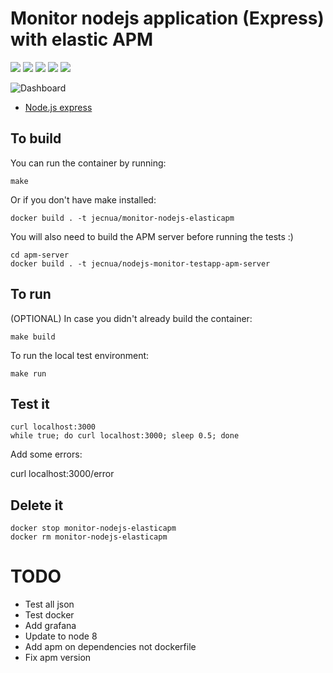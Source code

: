 # Monitor nodejs application (Express) with elastic APM

![](https://img.shields.io/maintenance/yes/2019.svg)
[![](https://images.microbadger.com/badges/image/jecnua/monitor-nodejs-elasticapm.svg)](https://microbadger.com/images/jecnua/monitor-nodejs-elasticapm "Get your own image badge on microbadger.com")
[![](https://images.microbadger.com/badges/version/jecnua/monitor-nodejs-elasticapm.svg)](https://microbadger.com/images/jecnua/monitor-nodejs-elasticapm "Get your own version badge on microbadger.com")
[![](https://images.microbadger.com/badges/commit/jecnua/monitor-nodejs-elasticapm.svg)](https://microbadger.com/images/jecnua/monitor-nodejs-elasticapm "Get your own commit badge on microbadger.com")
[![](https://images.microbadger.com/badges/license/jecnua/monitor-nodejs-elasticapm.svg)](https://microbadger.com/images/jecnua/monitor-nodejs-elasticapm "Get your own license badge on microbadger.com")

![Dashboard](images/kibana_dash.png)

-   [Node.js express](https://www.elastic.co/guide/en/apm/agent/nodejs/current/express.html)

## To build

You can run the container by running:

    make

Or if you don't have make installed:

    docker build . -t jecnua/monitor-nodejs-elasticapm

You will also need to build the APM server before running the tests :)

    cd apm-server
    docker build . -t jecnua/nodejs-monitor-testapp-apm-server

## To run

(OPTIONAL) In case you didn't already build the container:

    make build

To run the local test environment:

    make run

## Test it

    curl localhost:3000
    while true; do curl localhost:3000; sleep 0.5; done

Add some errors:

  curl localhost:3000/error

## Delete it

    docker stop monitor-nodejs-elasticapm
    docker rm monitor-nodejs-elasticapm

# TODO

-   Test all json
-   Test docker
-   Add grafana
-   Update to node 8
-   Add apm on dependencies not dockerfile
-   Fix apm version
